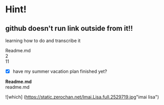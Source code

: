 # Hint!  
## github doesn't run link outside from it!!

learning how to do and transcribe it

Readme.md  
2  
11  
 - [x] have my summer vacation plan finished yet?  

**Readme.md**  
readme.md  

![which] (<https://static.zerochan.net/Imai.Lisa.full.2529719.jpg>"imai lisa")  
